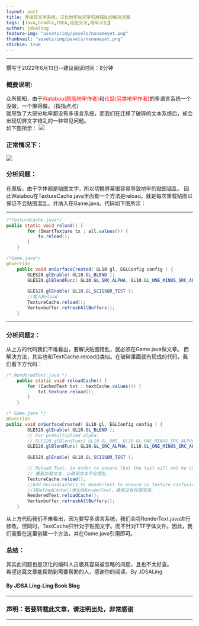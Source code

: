 ```yaml
---
layout: post
title: 非破碎文本系统，汉化地牢后文字切屏错乱的解决方案
tags: [Java,Gradle,IDEA,经验交流,地牢汉化]
author: jdsaling
feature-img: "assets/img/pexels/nonameyet.png"
thumbnail: "assets/img/pexels/nonameyet.png"
stickie: true
---
```


---
撰写于2022年6月13日--建议阅读时间：8分钟

### 概要说明:
众所周知，由于<font color="#ff0000">Watabou(原版地牢作者)</font>和<font color="#ff0000">仓鼠(另类地牢作者)</font>的多语言系统一个没做，一个懒得做。（指指点点）  
就导致了大部分地牢都没有多语言系统，而我们在迁移了破碎的文本系统后，却会出现切屏文字错乱的一种常见问题。  
如下图所示：
<img src="https://jdsalingzx.top/assets/img/java/question.jpg">

### 正常情况下：
<img src="https://jdsalingzx.top/assets/img/java/rightyo.jpg">

### 分析问题：
在原版，由于字体都是贴图文字，所以切换屏幕很容易导致地牢的贴图错乱。 
因此Watabou在TextureCache.java里面有一个方法是reload。就是每次重载贴图以保证不会贴图混乱，并纳入在Game.java。代码如下图所示：  

---
~~~java
/*TextureCache.java*/
public static void reload() {
		for (SmartTexture tx : all.values()) {
			tx.reload();
		}
	}

/*Game.java*/   
@Override
	public void onSurfaceCreated( GL10 gl, EGLConfig config ) {
		GLES20.glEnable( GL10.GL_BLEND );
		GLES20.glBlendFunc( GL10.GL_SRC_ALPHA, GL10.GL_ONE_MINUS_SRC_ALPHA );
		
		GLES20.glEnable( GL10.GL_SCISSOR_TEST );
        //载入Reload
		TextureCache.reload();
		Vertexbuffer.refreshAllBuffers();
	}
~~~

---

### 分析问题2：
从上方的代码我们不难看出，要解决贴图错乱，就必须在Game.java做文章。
而解决方法，其实也和TextCache.reload()类似。在破碎里面就有现成的代码，我们看下方代码：

~~~java
/* RenderedText.java */
	public static void reloadCache() {
		for (CachedText txt : textCache.values()) {
			txt.texture.reload();
		}
	}

/* Game.java */
@Override
public void onSurfaceCreated( GL10 gl, EGLConfig config ) {
		GLES20.glEnable( GL10.GL_BLEND );
		// For premultiplied alpha:
		// GLES20.glBlendFunc( GL10.GL_ONE, GL10.GL_ONE_MINUS_SRC_ALPHA );
		GLES20.glBlendFunc( GL10.GL_SRC_ALPHA, GL10.GL_ONE_MINUS_SRC_ALPHA );
		
		GLES20.glEnable( GL10.GL_SCISSOR_TEST );

		// Reload Text, in order to ensure that the text will not be confused.
		// 重新加载文本，以确保文本不会错乱。
		TextureCache.reload();
		//Add ReloadCache() to RenderText to ensure no texture confusion
		//将ReloadCache()添加到RenderText，确保没有纹理混淆。
		RenderedText.reloadCache();
		Vertexbuffer.refreshAllBuffers();
	}
~~~

从上方代码我们不难看出，因为要写多语言系统，我们会将RenderText.java进行修改。但同时，TextCache只针对于贴图文字。而不针对TTF字体文件。因此，我们需要在这里创建一个方法。并在Game.java引用即可。


### 总结：
其实此问题也是汉化的编码人员极其容易被忽略的问题，且也不太好查。  
希望这篇文章能帮助到需要帮助的人，感谢你的阅读。By JDSALing

#### By JDSA Ling-Ling Book Blog

---
### 声明：若要转载此文章，请注明出处，非常感谢
---